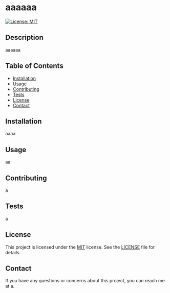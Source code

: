 # aaaaaa

[![License: MIT](https://img.shields.io/badge/License-MIT-yellow.svg)](https://opensource.org/licenses/MIT)

## Description

aaaaaa

## Table of Contents

- [Installation](#installation)
- [Usage](#usage)
- [Contributing](#contributing)
- [Tests](#tests)
- [License](#license)
- [Contact](#contact)

## Installation

aaaa

## Usage

aa

## Contributing

a

## Tests

a

## License

This project is licensed under the [MIT](https://opensource.org/licenses/MIT) license. See the [LICENSE](./LICENSE) file for details.

## Contact

If you have any questions or concerns about this project, you can reach me at a.